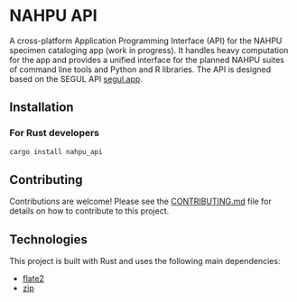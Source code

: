 # NAHPU API

A cross-platform Application Programming Interface (API) for the NAHPU specimen cataloging app (work in progress). It handles heavy computation for the app and provides a unified interface for the planned NAHPU suites of command line tools and Python and R libraries. The API is designed based on the SEGUL API [segul.app](https://segul.app).

## Installation

### For Rust developers

```bash
cargo install nahpu_api
```

## Contributing

Contributions are welcome! Please see the [CONTRIBUTING.md](CONTRIBUTING.md) file for details on how to contribute to this project.

## Technologies

This project is built with Rust and uses the following main dependencies:

*   [flate2](https://crates.io/crates/flate2)
*   [zip](https://crates.io/crates/zip)